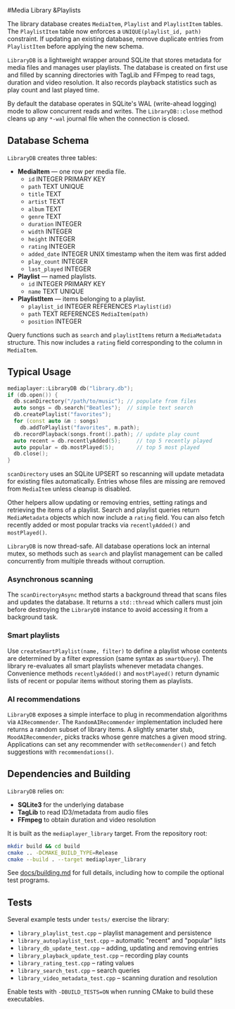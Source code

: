 #Media Library &Playlists

The library database creates `MediaItem`, `Playlist` and `PlaylistItem` tables.
The `PlaylistItem` table now enforces a `UNIQUE(playlist_id, path)` constraint.
If updating an existing database, remove duplicate entries from `PlaylistItem`
before applying the new schema.

`LibraryDB` is a lightweight wrapper around SQLite that stores metadata for media files and manages user playlists. The database is created on first use and filled by scanning directories with TagLib and FFmpeg to read tags, duration and video resolution. It also records playback statistics such as play count and last played time.

By default the database operates in SQLite's WAL (write-ahead logging) mode to allow concurrent reads and writes. The `LibraryDB::close` method cleans up any `*-wal` journal file when the connection is closed.

## Database Schema

`LibraryDB` creates three tables:

- **MediaItem** — one row per media file.
  - `id` INTEGER PRIMARY KEY
  - `path` TEXT UNIQUE
  - `title` TEXT
  - `artist` TEXT
  - `album` TEXT
  - `genre` TEXT
  - `duration` INTEGER
  - `width` INTEGER
  - `height` INTEGER
  - `rating` INTEGER
  - `added_date` INTEGER UNIX timestamp when the item was first added
  - `play_count` INTEGER
  - `last_played` INTEGER
- **Playlist** — named playlists.
  - `id` INTEGER PRIMARY KEY
  - `name` TEXT UNIQUE
- **PlaylistItem** — items belonging to a playlist.
  - `playlist_id` INTEGER REFERENCES `Playlist(id)`
  - `path` TEXT REFERENCES `MediaItem(path)`
  - `position` INTEGER

Query functions such as `search` and `playlistItems` return a `MediaMetadata`
structure. This now includes a `rating` field corresponding to the column in
`MediaItem`.

## Typical Usage

```cpp
mediaplayer::LibraryDB db("library.db");
if (db.open()) {
  db.scanDirectory("/path/to/music"); // populate from files
  auto songs = db.search("Beatles");  // simple text search
  db.createPlaylist("favorites");
  for (const auto &m : songs)
    db.addToPlaylist("favorites", m.path);
  db.recordPlayback(songs.front().path); // update play count
  auto recent = db.recentlyAdded(5);     // top 5 recently played
  auto popular = db.mostPlayed(5);       // top 5 most played
  db.close();
}
```

`scanDirectory` uses an SQLite UPSERT so rescanning will update metadata for
existing files automatically. Entries whose files are missing are removed from
`MediaItem` unless cleanup is disabled.

Other helpers allow updating or removing entries, setting ratings and retrieving
the items of a playlist. Search and playlist queries return `MediaMetadata`
objects which now include a `rating` field. You can also fetch recently added
or most popular tracks via `recentlyAdded()` and `mostPlayed()`.

`LibraryDB` is now thread-safe. All database operations lock an internal mutex,
so methods such as `search` and playlist management can be called concurrently
from multiple threads without corruption.

### Asynchronous scanning

The `scanDirectoryAsync` method starts a background thread that scans files and
updates the database. It returns a `std::thread` which callers must join before
destroying the `LibraryDB` instance to avoid accessing it from a background task.

### Smart playlists

Use `createSmartPlaylist(name, filter)` to define a playlist whose contents are
determined by a filter expression (same syntax as `smartQuery`). The library
re-evaluates all smart playlists whenever metadata changes. Convenience methods
`recentlyAdded()` and `mostPlayed()` return dynamic lists of recent or popular
items without storing them as playlists.

### AI recommendations

`LibraryDB` exposes a simple interface to plug in recommendation algorithms via
`AIRecommender`. The `RandomAIRecommender` implementation included here returns
a random subset of library items. A slightly smarter stub,
`MoodAIRecommender`, picks tracks whose genre matches a given mood string.
Applications can set any recommender with `setRecommender()` and fetch
suggestions with `recommendations()`.

## Dependencies and Building

`LibraryDB` relies on:

- **SQLite3** for the underlying database
- **TagLib** to read ID3/metadata from audio files
- **FFmpeg** to obtain duration and video resolution

It is built as the `mediaplayer_library` target. From the repository root:

```bash
mkdir build && cd build
cmake .. -DCMAKE_BUILD_TYPE=Release
cmake --build . --target mediaplayer_library
```

See [docs/building.md](../../docs/building.md) for full details, including how to compile the optional test programs.

## Tests

Several example tests under `tests/` exercise the library:

- `library_playlist_test.cpp` – playlist management and persistence
- `library_autoplaylist_test.cpp` – automatic "recent" and "popular" lists
- `library_db_update_test.cpp` – adding, updating and removing entries
- `library_playback_update_test.cpp` – recording play counts
- `library_rating_test.cpp` – rating values
- `library_search_test.cpp` – search queries
- `library_video_metadata_test.cpp` – scanning duration and resolution

Enable tests with `-DBUILD_TESTS=ON` when running CMake to build these executables.
